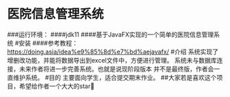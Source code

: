 # 医院信息管理系统
###运行环境：
####jdk11
####基于JavaFX实现的一个简单的医院信息管理系统
#安装
####参考教程：https://doing.asia/idea%e9%85%8d%e7%bd%aejavafx/
#介绍
系统实现了增删改功能，并能将数据导出到excel文件中，方便进行管理。
系统未与数据库连接，未来作者将进一步完善系统。也就是说现阶段版本
并不是最终版，作者会一直维护系统。
#目的
主要面向学生，适合提交期末作业。
##大家若是喜欢这个项目，希望给作者一个大大的star🥰
